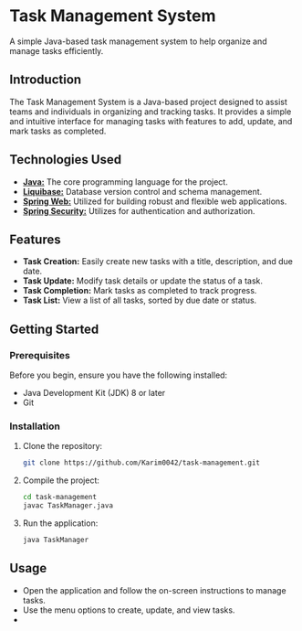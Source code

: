# Task Management System
A simple Java-based task management system to help organize and manage tasks efficiently.
## Introduction

The Task Management System is a Java-based project designed to assist teams and individuals in organizing and tracking tasks. It provides a simple and intuitive interface for managing tasks with features to add, update, and mark tasks as completed.
## Technologies Used

- **[Java:](https://www.java.com/eng/)** The core programming language for the project.
- **[Liquibase:](https://www.liquibase.org/)** Database version control and schema management.
- **[Spring Web:](https://spring.io/projects/spring-framework)** Utilized for building robust and flexible web applications.
- **[Spring Security:](https://spring.io/projects/spring-security)** Utilizes for authentication and authorization.

## Features

- **Task Creation:** Easily create new tasks with a title, description, and due date.
- **Task Update:** Modify task details or update the status of a task.
- **Task Completion:** Mark tasks as completed to track progress.
- **Task List:** View a list of all tasks, sorted by due date or status.

## Getting Started

### Prerequisites

Before you begin, ensure you have the following installed:

- Java Development Kit (JDK) 8 or later
- Git

### Installation

1. Clone the repository:

    ```bash
    git clone https://github.com/Karim0042/task-management.git
    ```

2. Compile the project:

    ```bash
    cd task-management
    javac TaskManager.java
    ```

3. Run the application:

    ```bash
    java TaskManager
    ```

## Usage

- Open the application and follow the on-screen instructions to manage tasks.
- Use the menu options to create, update, and view tasks.
- 
